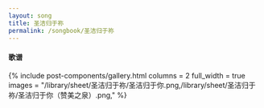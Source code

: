 ```yaml
---
layout: song
title: 圣洁归于祢
permalink: /songbook/圣洁归于祢
---
```


#### 歌谱

{% include post-components/gallery.html
    columns = 2
    full_width = true
    images = "/library/sheet/圣洁归于祢/圣洁归于你.png,/library/sheet/圣洁归于祢/圣洁归于你（赞美之泉）.png,"
%}
